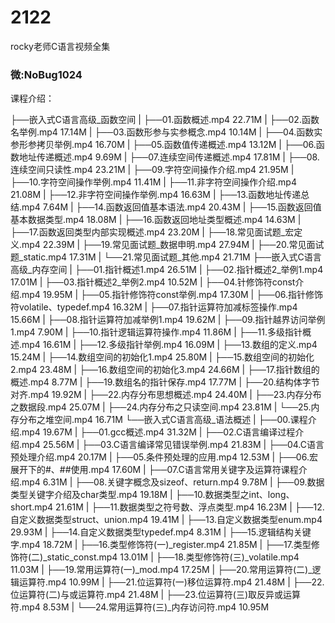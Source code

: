 # 2122
rocky老师C语言视频全集
### 微:NoBug1024 


课程介绍：


├──嵌入式C语言高级_函数空间
| ├──01.函数概述.mp4 22.71M
| ├──02.函数名举例.mp4 17.14M
| ├──03.函数形参与实参概念.mp4 10.14M
| ├──04.函数实参形参拷贝举例.mp4 16.70M
| ├──05.函数值传递概述.mp4 13.12M
| ├──06.函数地址传递概述.mp4 9.69M
| ├──07.连续空间传递概述.mp4 17.81M
| ├──08.连续空间只读性.mp4 23.21M
| ├──09.字符空间操作介绍.mp4 21.95M
| ├──10.字符空间操作举例.mp4 11.41M
| ├──11.非字符空间操作介绍.mp4 21.08M
| ├──12.非字符空间操作举例.mp4 16.63M
| ├──13.函数地址传递总结.mp4 7.64M
| ├──14.函数返回值基本语法.mp4 20.43M
| ├──15.函数返回值基本数据类型.mp4 18.08M
| ├──16.函数返回地址类型概述.mp4 14.63M
| ├──17.函数返回类型内部实现概述.mp4 23.20M
| ├──18.常见面试题_宏定义.mp4 22.39M
| ├──19.常见面试题_数据申明.mp4 27.94M
| ├──20.常见面试题_static.mp4 17.31M
| └──21.常见面试题_其他.mp4 21.71M
├──嵌入式C语言高级_内存空间
| ├──01.指针概述1.mp4 26.51M
| ├──02.指针概述2_举例1.mp4 17.01M
| ├──03.指针概述2_举例2.mp4 10.52M
| ├──04.针修饰符const介绍.mp4 19.95M
| ├──05.指针修饰符const举例.mp4 17.30M
| ├──06.指针修饰符volatile、typedef.mp4 16.32M
| ├──07.指针运算符加减标签操作.mp4 15.66M
| ├──08.指针运算符加减举例1.mp4 19.62M
| ├──09.指针越界访问举例1.mp4 7.90M
| ├──10.指针逻辑运算符操作.mp4 11.86M
| ├──11.多级指针概述.mp4 16.61M
| ├──12.多级指针举例.mp4 16.09M
| ├──13.数组的定义.mp4 15.24M
| ├──14.数组空间的初始化1.mp4 25.80M
| ├──15.数组空间的初始化2.mp4 23.48M
| ├──16.数组空间的初始化3.mp4 24.66M
| ├──17.指针数组的概述.mp4 8.77M
| ├──19.数组名的指针保存.mp4 17.77M
| ├──20.结构体字节对齐.mp4 19.92M
| ├──22.内存分布思想概述.mp4 24.40M
| ├──23.内存分布之数据段.mp4 25.07M
| ├──24.内存分布之只读空间.mp4 23.81M
| └──25.内存分布之堆空间.mp4 16.71M
└──嵌入式C语言高级_语法概述
| ├──00.课程介绍.mp4 19.67M
| ├──01.gcc概述.mp4 31.32M
| ├──02.C语言编译过程介绍.mp4 25.56M
| ├──03.C语言编译常见错误举例.mp4 21.83M
| ├──04.C语言预处理介绍.mp4 20.17M
| ├──05.条件预处理的应用.mp4 12.53M
| ├──06.宏展开下的#、##使用.mp4 17.60M
| ├──07.C语言常用关键字及运算符课程介绍.mp4 6.31M
| ├──08.关键字概念及sizeof、return.mp4 9.78M
| ├──09.数据类型关键字介绍及char类型.mp4 19.18M
| ├──10.数据类型之int、long、short.mp4 21.61M
| ├──11.数据类型之符号数、浮点类型.mp4 16.23M
| ├──12.自定义数据类型struct、union.mp4 19.41M
| ├──13.自定义数据类型enum.mp4 29.93M
| ├──14.自定义数据类型typedef.mp4 8.31M
| ├──15.逻辑结构关键字.mp4 18.72M
| ├──16.类型修饰符(一)_register.mp4 21.85M
| ├──17.类型修饰符(二)_static_const.mp4 13.01M
| ├──18.类型修饰符(三)_volatile.mp4 11.03M
| ├──19.常用运算符(一)_mod.mp4 17.25M
| ├──20.常用运算符(二)_逻辑运算符.mp4 10.99M
| ├──21.位运算符(一)移位运算符.mp4 21.48M
| ├──22.位运算符(二)与或运算符.mp4 21.48M
| ├──23.位运算符(三)取反异或运算符.mp4 8.53M
| └──24.常用运算符(三)_内存访问符.mp4 10.95M
